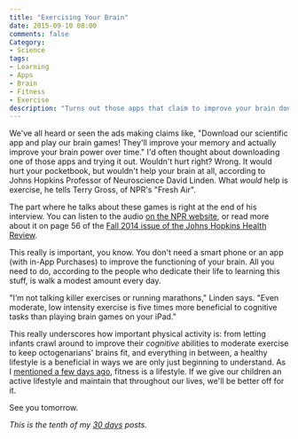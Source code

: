 ```yaml
---
title: "Exercising Your Brain"
date: 2015-09-10 08:00
comments: false
Category:
- Science
tags:
- Learning
- Apps
- Brain
- Fitness
- Exercise
description: "Turns out those apps that claim to improve your brain don't really work. What does is physical exercise."
---
```


We've all heard or seen the ads making claims like, "Download our scientific app and play our brain games! They'll improve your memory and actually improve your brain power over time." I'd often thought about downloading one of those apps and trying it out. Wouldn't hurt right? Wrong. It would hurt your pocketbook, but wouldn't help your brain at all, according to Johns Hopkins Professor of Neuroscience David Linden.  What _would_ help is exercise, he tells Terry Gross, of NPR's "Fresh Air".

<!-- more -->

The part where he talks about these games is right at the end of his interview. You can listen to the audio [on the NPR website][1], or read more about it on page 56 of the [Fall 2014 issue of the Johns Hopkins Health Review][2]. 

This really is important, you know. You don't need a smart phone or an app (with in-App Purchases) to improve the functioning of your brain. All you need to do, according to the people who dedicate their life to learning this stuff, is walk a modest amount every day. 

"I’m not talking killer exercises or running marathons," Linden says. "Even moderate, low intensity exercise is five times more beneficial to cognitive tasks than playing brain games on your iPad."

This really underscores how important physical activity is: from letting infants crawl around to improve their _cognitive_ abilities to moderate exercise to keep octogenarians' brains fit, and everything in between, a healthy lifestyle is a beneficial in ways we are only just beginning to understand. As I [mentioned a few days ago][earlier], fitness is a lifestyle. If we give our children an active lifestyle and maintain that throughout our lives, we'll be better off for it.

See you tomorrow.

_This is the tenth of my [30 days][] posts._

[30 days]: /2015/08/31/30-days/
[1]: http://www.npr.org/sections/health-shots/2015/02/03/383426166/fingertips-to-hair-follicles-why-touch-causes-pleasure-and-pain
[2]: http://www.johnshopkinshealthreview.com/_docs/JHHR_Fall_2104.pdf
[earlier]: /2015/09/05/what-i-learned-about-fitness/
